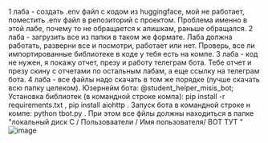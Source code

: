 1 лаба - создать .env файл с кодом из huggingface, мой не работает, поместить .env файл в репозиторий с проектом. Проблема именно в этой лабе, почему то не обращается к апишкам, раньше обращался. 
2 лаба - загрузить все из папки в таком же формате. Лаба должна работать, разверни все и посмотри, работает или нет. Проверь, все ли импортированные библиотеке в коде у тебя есть на компе.
3 лаба - код не нужен, я покажу отчет, презу и работу телеграм бота. Тебе отчет и презу скину с отчетами по остальным лабам, а еще ссылку на телеграм бота.
4 лаба - все файлы надо скачать в том же порядке (лучше скачать всю папку целеком). Юзернейм бота: @student_helper_misis_bot; Установка библиотек (в командной строке компа): pip install -r requirements.txt , pip install aiohttp . Запуск бота в командной строке н компе: python tbot.py . При этом все фйлы должны находиться в папке "локальный диск С / Пользоваатели / Имя пользователя/ ВОТ ТУТ " ![image](https://github.com/user-attachments/assets/e221bde5-c668-4aaf-9e89-2b7a0b74a33f)
